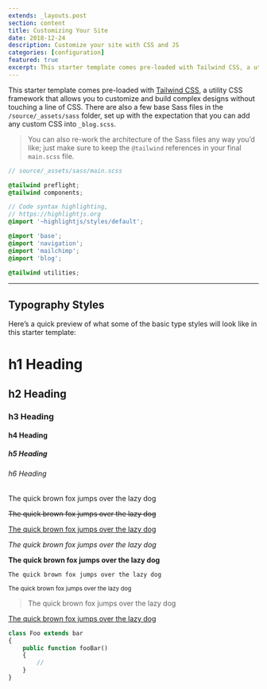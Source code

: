 ```yaml
---
extends: _layouts.post
section: content
title: Customizing Your Site
date: 2018-12-24
description: Customize your site with CSS and JS
categories: [configuration]
featured: true
excerpt: This starter template comes pre-loaded with Tailwind CSS, a utility CSS framework that allows you to customize and build complex designs without touching a line of CSS.
---
```


This starter template comes pre-loaded with [Tailwind CSS](https://tailwindcss.com), a utility CSS framework that allows you to customize and build complex designs without touching a line of CSS. There are also a few base Sass files in the `/source/_assets/sass` folder, set up with the expectation that you can add any custom CSS into `_blog.scss`.

> You can also re-work the architecture of the Sass files any way you’d like; just make sure to keep the `@tailwind` references in your final `main.scss` file.

```scss
// source/_assets/sass/main.scss

@tailwind preflight;
@tailwind components;

// Code syntax highlighting,
// https://highlightjs.org
@import '~highlightjs/styles/default';

@import 'base';
@import 'navigation';
@import 'mailchimp';
@import 'blog';

@tailwind utilities;
```

---

## Typography Styles

Here’s a quick preview of what some of the basic type styles will look like in this starter template:

# h1 Heading
## h2 Heading
### h3 Heading
#### h4 Heading
##### h5 Heading
###### h6 Heading

The quick brown fox jumps over the lazy dog

<s>The quick brown fox jumps over the lazy dog</s>

<u>The quick brown fox jumps over the lazy dog</u>

_The quick brown fox jumps over the lazy dog_

**The quick brown fox jumps over the lazy dog**

`The quick brown fox jumps over the lazy dog`

<small>The quick brown fox jumps over the lazy dog</small>

> The quick brown fox jumps over the lazy dog

[The quick brown fox jumps over the lazy dog](#)

```php
class Foo extends bar
{
    public function fooBar()
    {
        //
    }
}
```
